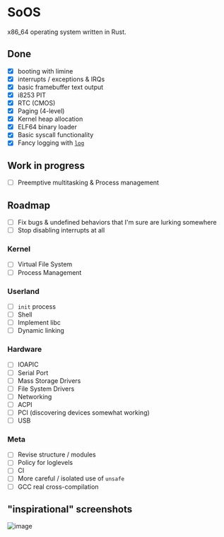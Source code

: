 # SoOS

x86_64 operating system written in Rust.

## Done

- [x] booting with limine
- [x] interrupts / exceptions & IRQs
- [x] basic framebuffer text output
- [x] i8253 PIT
- [x] RTC (CMOS)
- [x] Paging (4-level)
- [x] Kernel heap allocation
- [x] ELF64 binary loader
- [x] Basic syscall functionality
- [x] Fancy logging with [`log`](https://crates.io/crates/log)

## Work in progress
- [ ] Preemptive multitasking & Process management

## Roadmap
- [ ] Fix bugs & undefined behaviors that I'm sure are lurking somewhere
- [ ] Stop disabling interrupts at all

### Kernel
- [ ] Virtual File System
- [ ] Process Management

### Userland
- [ ] `init` process
- [ ] Shell
- [ ] Implement libc
- [ ] Dynamic linking

### Hardware
- [ ] IOAPIC
- [ ] Serial Port
- [ ] Mass Storage Drivers
- [ ] File System Drivers
- [ ] Networking
- [ ] ACPI
- [ ] PCI (discovering devices somewhat working)
- [ ] USB

### Meta
- [ ] Revise structure / modules
- [ ] Policy for loglevels
- [ ] CI
- [ ] More careful / isolated use of `unsafe`
- [ ] GCC real cross-compilation

## "inspirational" screenshots

![image](https://github.com/Fabus1184/SoOS/assets/43907020/ab4bbbbc-88f0-48bc-a710-2aa0430c8d1a)


